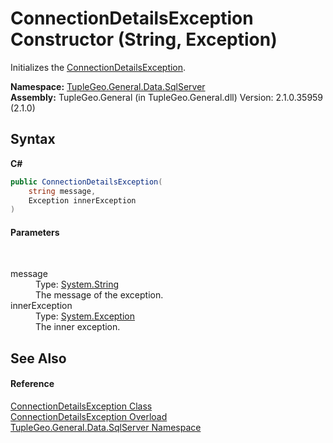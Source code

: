 # ConnectionDetailsException Constructor (String, Exception)
 

Initializes the <a href="T_TupleGeo_General_Data_SqlServer_ConnectionDetailsException">ConnectionDetailsException</a>.

**Namespace:**&nbsp;<a href="N_TupleGeo_General_Data_SqlServer">TupleGeo.General.Data.SqlServer</a><br />**Assembly:**&nbsp;TupleGeo.General (in TupleGeo.General.dll) Version: 2.1.0.35959 (2.1.0)

## Syntax

**C#**<br />
``` C#
public ConnectionDetailsException(
	string message,
	Exception innerException
)
```


#### Parameters
&nbsp;<dl><dt>message</dt><dd>Type: <a href="http://msdn2.microsoft.com/en-us/library/s1wwdcbf" target="_blank">System.String</a><br />The message of the exception.</dd><dt>innerException</dt><dd>Type: <a href="http://msdn2.microsoft.com/en-us/library/c18k6c59" target="_blank">System.Exception</a><br />The inner exception.</dd></dl>

## See Also


#### Reference
<a href="T_TupleGeo_General_Data_SqlServer_ConnectionDetailsException">ConnectionDetailsException Class</a><br /><a href="Overload_TupleGeo_General_Data_SqlServer_ConnectionDetailsException__ctor">ConnectionDetailsException Overload</a><br /><a href="N_TupleGeo_General_Data_SqlServer">TupleGeo.General.Data.SqlServer Namespace</a><br />